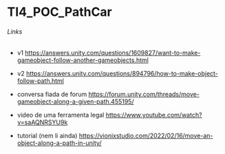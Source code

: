 # TI4_POC_PathCar

###### Links

- v1 https://answers.unity.com/questions/1609827/want-to-make-gameobject-follow-another-gameobjects.html
- v2 https://answers.unity.com/questions/894796/how-to-make-object-follow-path.html

- conversa fiada de forum https://forum.unity.com/threads/move-gameobject-along-a-given-path.455195/
- video de uma ferramenta legal https://www.youtube.com/watch?v=saAQNRSYU9k

- tutorial (nem li ainda) https://vionixstudio.com/2022/02/16/move-an-object-along-a-path-in-unity/
